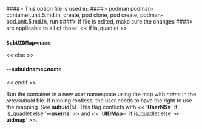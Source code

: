 ####> This option file is used in:
####>   podman podman-container.unit.5.md.in, create, pod clone, pod create, podman-pod.unit.5.md.in, run
####> If file is edited, make sure the changes
####> are applicable to all of those.
<< if is_quadlet >>
### `SubUIDMap=name`
<< else >>
#### **--subuidname**=*name*
<< endif >>

Run the container in a new user namespace using the map with _name_ in the _/etc/subuid_ file.
If running rootless, the user needs to have the right to use the mapping. See **subuid**(5).
This flag conflicts with << '**UserNS=**' if is_quadlet else '**--userns**' >> and << '**UIDMap=**' if is_quadlet else '**--uidmap**' >>.
